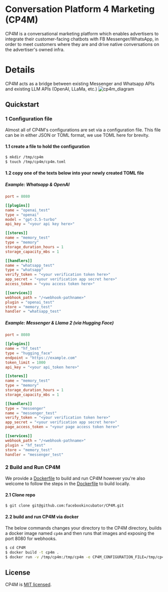 # Conversation Platform 4 Marketing (CP4M)

CP4M is a conversational marketing platform which enables advertisers to integrate their customer-facing chatbots with
FB Messenger/WhatsApp, in order to meet customers where they are and drive native conversations on the advertiser's
owned infra.

# Details

CP4M acts as a bridge between existing Messenger and Whatsapp APIs and existing LLM APIs (OpenAI, LLaMa, etc.)
![cp4m_diagram](https://github.com/facebookincubator/CP4M/assets/6844618/601433ff-c77d-4d52-a6f8-4f3b0ff45aae)

## Quickstart

### 1 Configuration file

Almost all of CP4M's configurations are set via a configuration file. This file can be in either JSON or TOML format, we
use TOML here for brevity.

#### 1.1 create a file to hold the configuration

```bash
$ mkdir /tmp/cp4m
$ touch /tmp/cp4m/cp4m.toml
```

#### 1.2 copy one of the texts below into your newly created TOML file

##### Example: Whatsapp & OpenAI

```toml
port = 8080

[[plugins]]
name = "openai_test"
type = "openai"
model = "gpt-3.5-turbo"
api_key = "<your api key here>"

[[stores]]
name = "memory_test"
type = "memory"
storage_duration_hours = 1
storage_capacity_mbs = 1

[[handlers]]
name = "whatsapp_test"
type = "whatsapp"
verify_token = "<your verification token here>"
app_secret = "<your verification app secret here>"
access_token = "<you access token here>"

[[services]]
webhook_path = "/<webhook-pathname>"
plugin = "openai_test"
store = "memory_test"
handler = "whatsapp_test"
```

##### Example: Messenger & Llama 2 (via Hugging Face)

```toml
port = 8080

[[plugins]]
name = "hf_test"
type = "hugging_face"
endpoint = "https://example.com"
token_limit = 1000
api_key = "<your api_token here>"

[[stores]]
name = "memory_test"
type = "memory"
storage_duration_hours = 1
storage_capacity_mbs = 1

[[handlers]]
type = "messenger"
name = "messenger_test"
verify_token = "<your verification token here>"
app_secret = "<your verification app secret here>"
page_access_token = "<your page access token here>"

[[services]]
webhook_path = "/<webhook-pathname>"
plugin = "hf_test"
store = "memory_test"
handler = "messenger_test"
```

### 2 Build and Run CP4M

We provide a [Dockerfile](./Dockerfile) to build and run CP4M however you're also welcome to follow the steps in the
[Dockerfile](./Dockerfile) to build locally.

#### 2.1 Clone repo

```bash
$ git clone git@github.com:facebookincubator/CP4M.git
```

#### 2.2 build and run CP4M via docker

The below commands changes your directory to the CP4M directory, builds a docker image named `cp4m` and then runs that
images and exposing the port 8080 for webhooks.

```bash
$ cd CP4M
$ docker build -t cp4m .
$ docker run -v /tmp/cp4m:/tmp/cp4m -e CP4M_CONFIGURATION_FILE=/tmp/cp4m/cp4m.toml -p 8080:8080 cp4m
```

## License

CP4M is [MIT licensed](./LICENSE).
